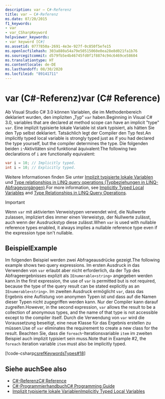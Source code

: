 ```yaml
---
description: var – C#-Referenz
title: var – C#-Referenz
ms.date: 07/20/2015
f1_keywords:
- var
- var_CSharpKeyword
helpviewer_keywords:
- var keyword [C#]
ms.assetid: 0777850a-2691-4e3e-927f-0c850f5efe15
ms.openlocfilehash: 303a880a54a79e50515060e0ea28e8d021fa1b76
ms.sourcegitcommit: d579fb5e4b46745fd0f1f8874c94c6469ce58604
ms.translationtype: HT
ms.contentlocale: de-DE
ms.lasthandoff: 08/30/2020
ms.locfileid: "89141711"
---
```

# <a name="var-c-reference"></a><span data-ttu-id="0df7a-103">var (C#-Referenz)</span><span class="sxs-lookup"><span data-stu-id="0df7a-103">var (C# Reference)</span></span>

<span data-ttu-id="0df7a-104">Ab Visual Studio C# 3.0 können Variablen, die im Methodenbereich deklariert wurden, den impliziten „Typ“ `var` haben.</span><span class="sxs-lookup"><span data-stu-id="0df7a-104">Beginning in Visual C# 3.0, variables that are declared at method scope can have an implicit "type" `var`.</span></span> <span data-ttu-id="0df7a-105">Eine implizit typisierte lokale Variable ist stark typisiert, als hätten Sie den Typ selbst deklariert. Tatsächlich legt der Compiler den Typ fest.</span><span class="sxs-lookup"><span data-stu-id="0df7a-105">An implicitly typed local variable is strongly typed just as if you had declared the type yourself, but the compiler determines the type.</span></span> <span data-ttu-id="0df7a-106">Die folgenden beiden `i`-Aktivitäten sind funktional äquivalent:</span><span class="sxs-lookup"><span data-stu-id="0df7a-106">The following two declarations of `i` are functionally equivalent:</span></span>

```csharp
var i = 10; // Implicitly typed.
int i = 10; // Explicitly typed.
```

<span data-ttu-id="0df7a-107">Weitere Informationen finden Sie unter [Implizit typisierte lokale Variablen](../../programming-guide/classes-and-structs/implicitly-typed-local-variables.md) und [Type relationships in LINQ query operations (Typbeziehungen in LINQ-Abfragevorgängen)](../../programming-guide/concepts/linq/type-relationships-in-linq-query-operations.md).</span><span class="sxs-lookup"><span data-stu-id="0df7a-107">For more information, see [Implicitly Typed Local Variables](../../programming-guide/classes-and-structs/implicitly-typed-local-variables.md) and [Type Relationships in LINQ Query Operations](../../programming-guide/concepts/linq/type-relationships-in-linq-query-operations.md).</span></span>

> [!IMPORTANT]
> <span data-ttu-id="0df7a-108">Wenn `var` mit aktivierten Verweistypen verwendet wird, die Nullwerte zulassen, impliziert dies immer einen Verweistyp, der Nullwerte zulässt, auch wenn der Ausdruckstyp diese zulässt.</span><span class="sxs-lookup"><span data-stu-id="0df7a-108">When `var` is used with nullable reference types enabled, it always implies a nullable reference type even if the expression type isn't nullable.</span></span>

## <a name="example"></a><span data-ttu-id="0df7a-109">Beispiel</span><span class="sxs-lookup"><span data-stu-id="0df7a-109">Example</span></span>

<span data-ttu-id="0df7a-110">Im folgenden Beispiel werden zwei Abfrageausdrücke gezeigt.</span><span class="sxs-lookup"><span data-stu-id="0df7a-110">The following example shows two query expressions.</span></span> <span data-ttu-id="0df7a-111">Im ersten Ausdruck in das Verwenden von `var` erlaubt aber nicht erforderlich, da der Typ des Abfrageergebnisses explizit als `IEnumerable<string>` angegeben werden kann.</span><span class="sxs-lookup"><span data-stu-id="0df7a-111">In the first expression, the use of `var` is permitted but is not required, because the type of the query result can be stated explicitly as an `IEnumerable<string>`.</span></span> <span data-ttu-id="0df7a-112">Im zweiten Ausdruck ermöglicht `var`, dass das Ergebnis eine Auflistung von anonymen Typen ist und dass auf die Namen dieser Typen nicht zugegriffen werden kann. Nur der Compiler kann darauf zugreifen.</span><span class="sxs-lookup"><span data-stu-id="0df7a-112">However, in the second expression, `var` allows the result to be a collection of anonymous types, and the name of that type is not accessible except to the compiler itself.</span></span> <span data-ttu-id="0df7a-113">Durch die Verwendung von `var` wird die Voraussetzung beseitigt, eine neue Klasse für das Ergebnis erstellen zu müssen.</span><span class="sxs-lookup"><span data-stu-id="0df7a-113">Use of `var` eliminates the requirement to create a new class for the result.</span></span> <span data-ttu-id="0df7a-114">Beachten Sie, dass die `foreach`-Iterationsvariable `item` im zweiten Beispiel auch implizit typisiert sein muss.</span><span class="sxs-lookup"><span data-stu-id="0df7a-114">Note that in Example #2, the `foreach` iteration variable `item` must also be implicitly typed.</span></span>

[!code-csharp[csrefKeywordsTypes#18](~/samples/snippets/csharp/VS_Snippets_VBCSharp/csrefKeywordsTypes/CS/keywordsTypes.cs#18)]

## <a name="see-also"></a><span data-ttu-id="0df7a-115">Siehe auch</span><span class="sxs-lookup"><span data-stu-id="0df7a-115">See also</span></span>

- [<span data-ttu-id="0df7a-116">C#-Referenz</span><span class="sxs-lookup"><span data-stu-id="0df7a-116">C# Reference</span></span>](../index.md)
- [<span data-ttu-id="0df7a-117">C#-Programmierhandbuch</span><span class="sxs-lookup"><span data-stu-id="0df7a-117">C# Programming Guide</span></span>](../../programming-guide/index.md)
- [<span data-ttu-id="0df7a-118">Implizit typisierte lokale Variablen</span><span class="sxs-lookup"><span data-stu-id="0df7a-118">Implicitly Typed Local Variables</span></span>](../../programming-guide/classes-and-structs/implicitly-typed-local-variables.md)
